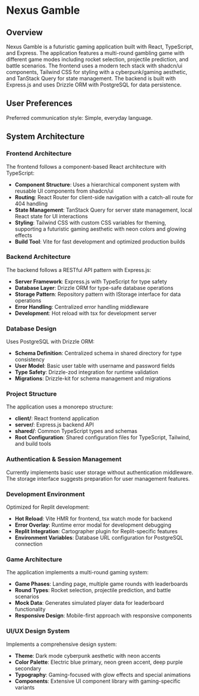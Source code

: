 # Nexus Gamble

## Overview

Nexus Gamble is a futuristic gaming application built with React, TypeScript, and Express. The application features a multi-round gambling game with different game modes including rocket selection, projectile prediction, and battle scenarios. The frontend uses a modern tech stack with shadcn/ui components, Tailwind CSS for styling with a cyberpunk/gaming aesthetic, and TanStack Query for state management. The backend is built with Express.js and uses Drizzle ORM with PostgreSQL for data persistence.

## User Preferences

Preferred communication style: Simple, everyday language.

## System Architecture

### Frontend Architecture
The frontend follows a component-based React architecture with TypeScript:

- **Component Structure**: Uses a hierarchical component system with reusable UI components from shadcn/ui
- **Routing**: React Router for client-side navigation with a catch-all route for 404 handling
- **State Management**: TanStack Query for server state management, local React state for UI interactions
- **Styling**: Tailwind CSS with custom CSS variables for theming, supporting a futuristic gaming aesthetic with neon colors and glowing effects
- **Build Tool**: Vite for fast development and optimized production builds

### Backend Architecture
The backend follows a RESTful API pattern with Express.js:

- **Server Framework**: Express.js with TypeScript for type safety
- **Database Layer**: Drizzle ORM for type-safe database operations
- **Storage Pattern**: Repository pattern with IStorage interface for data operations
- **Error Handling**: Centralized error handling middleware
- **Development**: Hot reload with tsx for development server

### Database Design
Uses PostgreSQL with Drizzle ORM:

- **Schema Definition**: Centralized schema in shared directory for type consistency
- **User Model**: Basic user table with username and password fields
- **Type Safety**: Drizzle-zod integration for runtime validation
- **Migrations**: Drizzle-kit for schema management and migrations

### Project Structure
The application uses a monorepo structure:

- **client/**: React frontend application
- **server/**: Express.js backend API
- **shared/**: Common TypeScript types and schemas
- **Root Configuration**: Shared configuration files for TypeScript, Tailwind, and build tools

### Authentication & Session Management
Currently implements basic user storage without authentication middleware. The storage interface suggests preparation for user management features.

### Development Environment
Optimized for Replit development:

- **Hot Reload**: Vite HMR for frontend, tsx watch mode for backend
- **Error Overlay**: Runtime error modal for development debugging
- **Replit Integration**: Cartographer plugin for Replit-specific features
- **Environment Variables**: Database URL configuration for PostgreSQL connection

### Game Architecture
The application implements a multi-round gaming system:

- **Game Phases**: Landing page, multiple game rounds with leaderboards
- **Round Types**: Rocket selection, projectile prediction, and battle scenarios
- **Mock Data**: Generates simulated player data for leaderboard functionality
- **Responsive Design**: Mobile-first approach with responsive components

### UI/UX Design System
Implements a comprehensive design system:

- **Theme**: Dark mode cyberpunk aesthetic with neon accents
- **Color Palette**: Electric blue primary, neon green accent, deep purple secondary
- **Typography**: Gaming-focused with glow effects and special animations
- **Components**: Extensive UI component library with gaming-specific variants